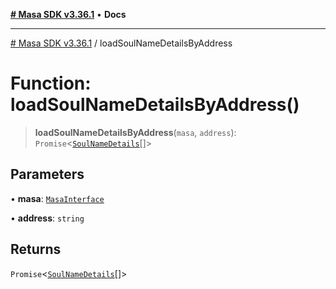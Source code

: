 [**# Masa SDK v3.36.1**](../README.md) • **Docs**

***

[# Masa SDK v3.36.1](../globals.md) / loadSoulNameDetailsByAddress

# Function: loadSoulNameDetailsByAddress()

> **loadSoulNameDetailsByAddress**(`masa`, `address`): `Promise`\<[`SoulNameDetails`](../interfaces/SoulNameDetails.md)[]\>

## Parameters

• **masa**: [`MasaInterface`](../interfaces/MasaInterface.md)

• **address**: `string`

## Returns

`Promise`\<[`SoulNameDetails`](../interfaces/SoulNameDetails.md)[]\>
